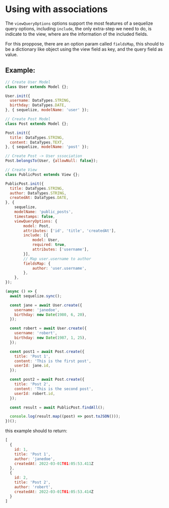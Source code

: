 # Using with associations

The `viewQueryOptions` options support the most features of a sequelize query
options, including `include`, the only extra-step we need to do, is indicate to
the view, where are the information of the included fields.

For this proppose, there are an option param called `fieldsMap`, this should to
be a dictionary like object using the view field as key, and the query field as
value.

## Example: 

```javascript
// Create User Model
class User extends Model {};

User.init({
  username: DataTypes.STRING,
  birthday: DataTypes.DATE,
}, { sequelize, modelName: 'user' });

// Create Post Model
class Post extends Model {};

Post.init({
  title: DataTypes.STRING,
  content: DataTypes.TEXT,
}, { sequelize, modelName: 'post' });

// Create Post -> User sssociation
Post.belongsTo(User, {allowNull: false});

// Create View
class PublicPost extends View {}; 

PublicPost.init({
  title: DataTypes.STRING,
  author: DataTypes.STRING,
  createdAt: DataTypes.DATE,
}, {
    sequelize,
    modelName: 'public_posts',
    timestamps: false,
    viewQueryOptions: {
        model: Post, 
        attributes: ['id', 'title', 'createdAt'],
        include: [{
            model: User,
            required: true,
            attributes: ['username'],
        }],
        // Map user.username to author
        fieldsMap: {
            author: 'user.username',
        },
    },
});

(async () => {
  await sequelize.sync();

  const jane = await User.create({
    username: 'janedoe',
    birthday: new Date(1980, 6, 20),
  });

  const robert = await User.create({
    username: 'robert',
    birthday: new Date(1987, 1, 25),
  });

  const post1 = await Post.create({
    title: 'Post 1',
    content: 'This is the first post',
    userId: jane.id,
  });

  const post2 = await Post.create({
    title: 'Post 2',
    content: 'This is the second post',
    userId: robert.id,
  });

  const result = await PublicPost.findAll();

  console.log(result.map((post) => post.toJSON()));
})();
```

this example should to return:

```javascript
[
  {
    id: 1,
    title: 'Post 1',
    author: 'janedoe',
    createdAt: 2022-03-01T01:05:53.411Z
  },
  {
    id: 2,
    title: 'Post 2',
    author: 'robert',
    createdAt: 2022-03-01T01:05:53.414Z
  }
]
```

